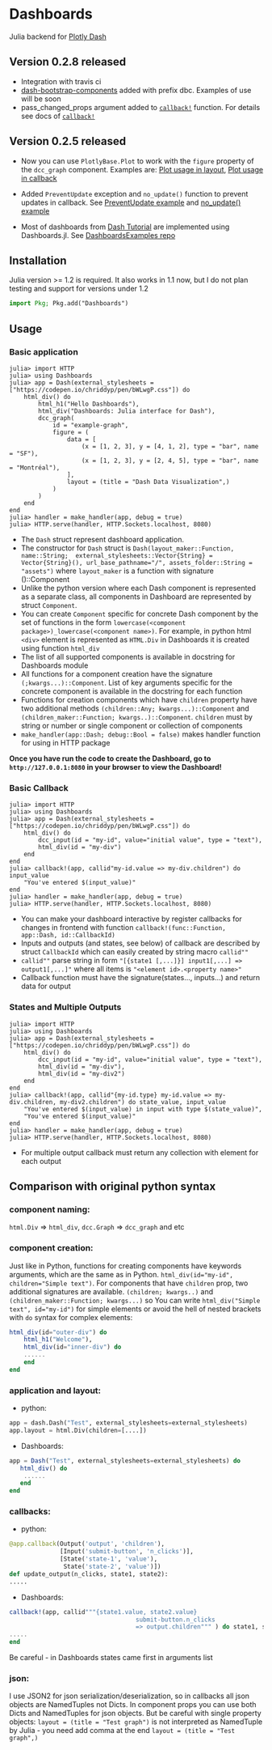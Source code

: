 # Dashboards

Julia backend for [Plotly Dash](https://github.com/plotly/dash)

## Version 0.2.8 released

* Integration with travis ci
* [dash-bootstrap-components](https://github.com/facultyai/dash-bootstrap-components) added with prefix dbc. Examples of use will be soon
* pass_changed_props argument added to [`callback!`](@ref) function. For details see docs of [`callback!`](@ref)

## Version 0.2.5 released

* Now you can use `PlotlyBase.Plot` to work with the `figure` property of the `dcc_graph` component. Examples are: [Plot usage in layout](https://github.com/waralex/DashboardsExamples/blob/master/dash_tutorial/2_dash_layout_4.jl), [Plot usage in callback](https://github.com/waralex/DashboardsExamples/blob/master/dash_tutorial/3_basic_dash_callbacks_2.jl)

* Added `PreventUpdate` exception and `no_update()` function to prevent updates in callback. See [PreventUpdate example](https://github.com/waralex/DashboardsExamples/blob/master/dash_tutorial/4_state_and_prevent_update_3.jl) and [no_update() example](https://github.com/waralex/DashboardsExamples/blob/master/dash_tutorial/4_state_and_prevent_update_3.jl)

* Most of dashboards from [Dash Tutorial](https://dash.plot.ly/) are implemented using Dashboards.jl. See [DashboardsExamples repo](https://github.com/waralex/DashboardsExamples)

## Installation

Julia version >= 1.2 is required.
It also works in 1.1 now, but I do not plan testing and support for versions under 1.2

```julia
import Pkg; Pkg.add("Dashboards")
```

## Usage

### Basic application

```jldoctest
julia> import HTTP
julia> using Dashboards
julia> app = Dash(external_stylesheets = ["https://codepen.io/chriddyp/pen/bWLwgP.css"]) do
    html_div() do
        html_h1("Hello Dashboards"),
        html_div("Dashboards: Julia interface for Dash"),
        dcc_graph(
            id = "example-graph",
            figure = (
                data = [
                    (x = [1, 2, 3], y = [4, 1, 2], type = "bar", name = "SF"),
                    (x = [1, 2, 3], y = [2, 4, 5], type = "bar", name = "Montréal"),
                ],
                layout = (title = "Dash Data Visualization",)
            )
        )
    end
end
julia> handler = make_handler(app, debug = true)
julia> HTTP.serve(handler, HTTP.Sockets.localhost, 8080)
```

* The `Dash` struct represent dashboard application.
* The constructor for `Dash` struct is ``Dash(layout_maker::Function, name::String;  external_stylesheets::Vector{String} = Vector{String}(), url_base_pathname="/", assets_folder::String = "assets")`` where `layout_maker` is a function with signature ()::Component
* Unlike the python version where each Dash component is represented as a separate class, all components in Dashboard are represented by struct `Component`.
* You can create `Component` specific for concrete Dash component by the set of functions in the form ``lowercase(<component package>)_lowercase(<component name>)``. For example, in python html `<div>` element is represented as `HTML.Div` in Dashboards it is created using function `html_div`
* The list of all supported components is available in docstring for Dashboards module
* All functions for a component creation have the signature `(;kwargs...)::Component`. List of key arguments specific for the concrete component is available in the docstring for each function
* Functions for creation components which have `children` property have two additional methods ``(children::Any; kwargs...)::Component`` and ``(children_maker::Function; kwargs..)::Component``. `children` must by string or number or single component or collection of components
* ``make_handler(app::Dash; debug::Bool = false)`` makes handler function for using in HTTP package

__Once you have run the code to create the Dashboard, go to `http://127.0.0.1:8080` in your browser to view the Dashboard!__

### Basic Callback

```jldoctest
julia> import HTTP
julia> using Dashboards
julia> app = Dash(external_stylesheets = ["https://codepen.io/chriddyp/pen/bWLwgP.css"]) do
    html_div() do
        dcc_input(id = "my-id", value="initial value", type = "text"),
        html_div(id = "my-div")
    end
end
julia> callback!(app, callid"my-id.value => my-div.children") do input_value
    "You've entered $(input_value)"
end
julia> handler = make_handler(app, debug = true)
julia> HTTP.serve(handler, HTTP.Sockets.localhost, 8080)
```

* You can make your dashboard interactive by register callbacks for changes in frontend with function ``callback!(func::Function, app::Dash, id::CallbackId)``
* Inputs and outputs (and states, see below) of callback are described by struct `CallbackId` which can easily created by string macro `callid""`
* `callid""` parse string in form ``"[{state1 [,...]}] input1[,...] => output1[,...]"`` where all items is ``"<element id>.<property name>"``
* Callback function must have the signature(states..., inputs...) and return data for output

### States and Multiple Outputs

```jldoctest
julia> import HTTP
julia> using Dashboards
julia> app = Dash(external_stylesheets = ["https://codepen.io/chriddyp/pen/bWLwgP.css"]) do
    html_div() do
        dcc_input(id = "my-id", value="initial value", type = "text"),
        html_div(id = "my-div"),
        html_div(id = "my-div2")
    end
end
julia> callback!(app, callid"{my-id.type} my-id.value => my-div.children, my-div2.children") do state_value, input_value
    "You've entered $(input_value) in input with type $(state_value)",
    "You've entered $(input_value)"
end
julia> handler = make_handler(app, debug = true)
julia> HTTP.serve(handler, HTTP.Sockets.localhost, 8080)
```

* For multiple output callback must return any collection with element for each output

## Comparison with original python syntax

### component naming:

`html.Div` => `html_div`, `dcc.Graph` => `dcc_graph` and etc

### component creation:

Just like in Python, functions for creating components have keywords arguments, which are the same as in Python. ``html_div(id="my-id", children="Simple text")``.
For components that have `children` prop, two additional signatures are available. ``(children; kwargs..)`` and ``(children_maker::Function; kwargs...)`` so You can write ``html_div("Simple text", id="my-id")``  for simple elements or avoid the hell of nested brackets with `do` syntax for complex elements:

```julia
html_div(id="outer-div") do
    html_h1("Welcome"),
    html_div(id="inner-div") do
    ......
    end
end
```

### application and layout:

* python:

```python
app = dash.Dash("Test", external_stylesheets=external_stylesheets)
app.layout = html.Div(children=[....])
```

* Dashboards:

```julia
app = Dash("Test", external_stylesheets=external_stylesheets) do
   html_div() do
    ......
   end
end
```

### callbacks:

* python:

```python
@app.callback(Output('output', 'children'),
              [Input('submit-button', 'n_clicks')],
              [State('state-1', 'value'),
               State('state-2', 'value')])
def update_output(n_clicks, state1, state2):
.....
```

* Dashboards:

```julia
callback!(app, callid"""{state1.value, state2.value}
                                   submit-button.n_clicks
                                   => output.children""" ) do state1, state2, n_clicks
.....
end
```

Be careful - in Dashboards states came first in arguments list

### json:

I use JSON2 for json serialization/deserialization, so in callbacks all json objects are NamedTuples not Dicts. In component props you can use both Dicts and NamedTuples for json objects. But be careful with single property objects: `layout = (title = "Test graph")` is not interpreted as NamedTuple by Julia  - you need add comma at the end `layout = (title = "Test graph",)`
